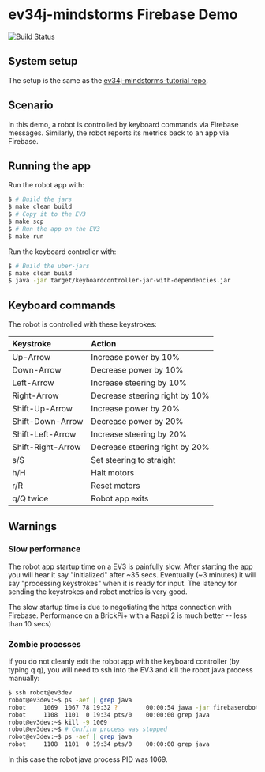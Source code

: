 # ev34j-mindstorms Firebase Demo

[![Build Status](https://travis-ci.org/ev34j/ev34j-mindstorms-firebase.svg?branch=master)](https://travis-ci.org/ev34j/ev34j-mindstorms-firebase)

## System setup

The setup is the same as the
[ev34j-mindstorms-tutorial repo](https://github.com/ev34j/ev34j-mindstorms-tutorial#system-setup).

## Scenario

In this demo, a robot is controlled by keyboard commands via Firebase messages. Similarly,
the robot reports its metrics back to an app via Firebase.

## Running the app

Run the robot app with:

```bash
$ # Build the jars
$ make clean build
$ # Copy it to the EV3
$ make scp
$ # Run the app on the EV3
$ make run
```

Run the keyboard controller with:
```bash
$ # Build the uber-jars
$ make clean build
$ java -jar target/keyboardcontroller-jar-with-dependencies.jar
```

## Keyboard commands

The robot is controlled with these keystrokes:

| Keystroke            | Action                          |
|:---------------------|:--------------------------------|
| Up-Arrow             | Increase power by 10%           |
| Down-Arrow           | Decrease power by 10%           |
| Left-Arrow           | Increase steering by 10%        |
| Right-Arrow          | Decrease steering right by 10%  |
| Shift-Up-Arrow       | Increase power by 20%           |
| Shift-Down-Arrow     | Decrease power by 20%           |
| Shift-Left-Arrow     | Increase steering by 20%        |
| Shift-Right-Arrow    | Decrease steering right by 20%  |
| s/S                  | Set steering to straight        |
| h/H                  | Halt motors                     |
| r/R                  | Reset motors                    |
| q/Q twice            | Robot app exits                 |


## Warnings

### Slow performance

The robot app startup time on a EV3 is painfully slow.
After starting the app you will hear it say "initialized" after ~35 secs.
Eventually (~3 minutes) it will say "processing keystrokes" when it is ready for input.
The latency for sending the keystrokes and robot metrics is very good.

The slow startup time is due to negotiating the https connection with Firebase.
Performance on a BrickPi+ with a Raspi 2 is much better -- less than 10 secs)

### Zombie processes

If you do not cleanly exit the robot app with the keyboard controller (by typing q q),
you will need to ssh into the EV3 and kill the robot java process manually:

```bash
$ ssh robot@ev3dev
robot@ev3dev:~$ ps -aef | grep java
robot     1069  1067 78 19:32 ?        00:00:54 java -jar firebaserobot-jar-with-dependencies.jar
robot     1108  1101  0 19:34 pts/0    00:00:00 grep java
robot@ev3dev:~$ kill -9 1069
robot@ev3dev:~$ # Confirm process was stopped
robot@ev3dev:~$ ps -aef | grep java
robot     1108  1101  0 19:34 pts/0    00:00:00 grep java
```

In this case the robot java process PID was 1069.